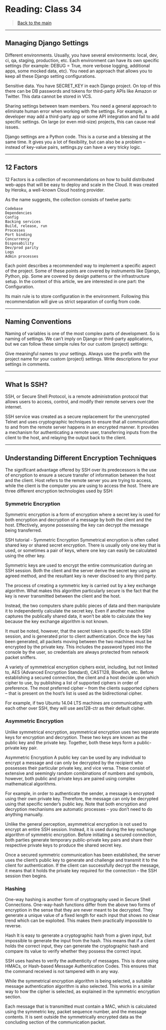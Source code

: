 # Reading: Class 34

> [Back to the main](./README.md)

---

## Managing Django Settings

Different environments. Usually, you have several environments: local, dev, ci, qa, staging, production, etc. Each environment can have its own specific settings (for example: DEBUG = True, more verbose logging, additional apps, some mocked data, etc). You need an approach that allows you to keep all these Django setting configurations.

Sensitive data. You have SECRET_KEY in each Django project. On top of this there can be DB passwords and tokens for third-party APIs like Amazon or Twitter. This data cannot be stored in VCS.

Sharing settings between team members. You need a general approach to eliminate human error when working with the settings. For example, a developer may add a third-party app or some API integration and fail to add specific settings. On large (or even mid-size) projects, this can cause real issues.

Django settings are a Python code. This is a curse and a blessing at the same time. It gives you a lot of flexibility, but can also be a problem – instead of key-value pairs, settings.py can have a very tricky logic.

---

## 12 Factors

12 Factors is a collection of recommendations on how to build distributed web-apps that will be easy to deploy and scale in the Cloud. It was created by Heroku, a well-known Cloud hosting provider.

As the name suggests, the collection consists of twelve parts:

    Codebase
    Dependencies
    Config
    Backing services
    Build, release, run
    Processes
    Port binding
    Concurrency
    Disposability
    Dev/prod parity
    Logs
    Admin processes

Each point describes a recommended way to implement a specific aspect of the project. Some of these points are covered by instruments like Django, Python, pip. Some are covered by design patterns or the infrastructure setup. In the context of this article, we are interested in one part: the Configuration.

Its main rule is to store configuration in the environment. Following this recommendation will give us strict separation of config from code.

---

## Naming Conventions

Naming of variables is one of the most complex parts of development. So is naming of settings. We can’t imply on Django or third-party applications, but we can follow these simple rules for our custom (project) settings:

Give meaningful names to your settings.
Always use the prefix with the project name for your custom (project) settings.
Write descriptions for your settings in comments.

---

## What Is SSH?
SSH, or Secure Shell Protocol, is a remote administration protocol that allows users to access, control, and modify their remote servers over the internet.

SSH service was created as a secure replacement for the unencrypted Telnet and uses cryptographic techniques to ensure that all communication to and from the remote server happens in an encrypted manner. It provides a mechanism for authenticating a remote user, transferring inputs from the client to the host, and relaying the output back to the client.

---

## Understanding Different Encryption Techniques

The significant advantage offered by SSH over its predecessors is the use of encryption to ensure a secure transfer of information between the host and the client. Host refers to the remote server you are trying to access, while the client is the computer you are using to access the host. There are three different encryption technologies used by SSH:

### Symmetric Encryption

Symmetric encryption is a form of encryption where a secret key is used for both encryption and decryption of a message by both the client and the host. Effectively, anyone possessing the key can decrypt the message being transferred.

SSH tutorial - Symmetric Encryption
Symmetrical encryption is often called shared key or shared secret encryption. There is usually only one key that is used, or sometimes a pair of keys, where one key can easily be calculated using the other key.

Symmetric keys are used to encrypt the entire communication during an SSH session. Both the client and the server derive the secret key using an agreed method, and the resultant key is never disclosed to any third party.

The process of creating a symmetric key is carried out by a key exchange algorithm. What makes this algorithm particularly secure is the fact that the key is never transmitted between the client and the host.

Instead, the two computers share public pieces of data and then manipulate it to independently calculate the secret key. Even if another machine captures the publically shared data, it won’t be able to calculate the key because the key exchange algorithm is not known.

It must be noted, however, that the secret token is specific to each SSH session, and is generated prior to client authentication. Once the key has been generated, all packets moving between the two machines must be encrypted by the private key. This includes the password typed into the console by the user, so credentials are always protected from network packet sniffers.

A variety of symmetrical encryption ciphers exist, including, but not limited to, AES (Advanced Encryption Standard), CAST128, Blowfish, etc. Before establishing a secured connection, the client and a host decide upon which cipher to use, by publishing a list of supported ciphers in order of preference. The most preferred cipher – from the clients supported ciphers – that is present on the host’s list is used as the bidirectional cipher.

For example, if two Ubuntu 14.04 LTS machines are communicating with each other over SSH, they will use aes128-ctr as their default cipher.

### Asymmetric Encryption

Unlike symmetrical encryption, asymmetrical encryption uses two separate keys for encryption and decryption. These two keys are known as the public key and the private key. Together, both these keys form a public-private key pair.

Asymmetric Encryption
A public key can be used by any individual to encrypt a message and can only be decrypted by the recipient who possesses their particular private key, and vice versa. These consist of extensive and seemingly random combinations of numbers and symbols, however, both public and private keys are paired using complex mathematical algorithms.

For example, in order to authenticate the sender, a message is encrypted using their own private key. Therefore, the message can only be decrypted using that specific sender’s public key. Note that both encryption and decryption mechanisms are automatic processes – you don’t need to do anything manually.

Unlike the general perception, asymmetrical encryption is not used to encrypt an entire SSH session. Instead, it is used during the key exchange algorithm of symmetric encryption. Before initiating a secured connection, both parties generate temporary public-private key pairs and share their respective private keys to produce the shared secret key.

Once a secured symmetric communication has been established, the server uses the client’s public key to generate and challenge and transmit it to the client for authentication. If the client can successfully decrypt the message, it means that it holds the private key required for the connection – the SSH session then begins.

### Hashing

One-way hashing is another form of cryptography used in Secure Shell Connections. One-way-hash functions differ from the above two forms of encryption in the sense that they are never meant to be decrypted. They generate a unique value of a fixed length for each input that shows no clear trend which can be exploited. This makes them practically impossible to reverse.

Hash
It is easy to generate a cryptographic hash from a given input, but impossible to generate the input from the hash. This means that if a client holds the correct input, they can generate the cryptographic hash and compare its value to verify whether they possess the correct input.

SSH uses hashes to verify the authenticity of messages. This is done using HMACs, or Hash-based Message Authentication Codes. This ensures that the command received is not tampered with in any way.

While the symmetrical encryption algorithm is being selected, a suitable message authentication algorithm is also selected. This works in a similar way to how the cipher is selected, as explained in the symmetric encryption section.

Each message that is transmitted must contain a MAC, which is calculated using the symmetric key, packet sequence number, and the message contents. It is sent outside the symmetrically encrypted data as the concluding section of the communication packet.